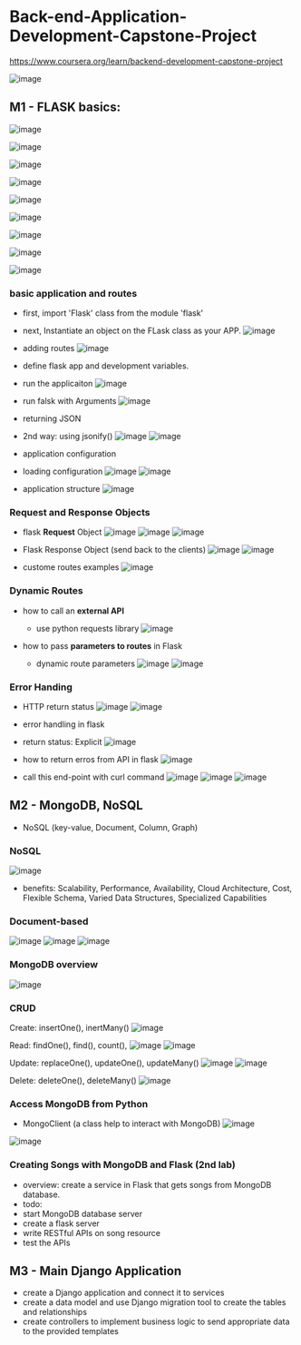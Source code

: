  # Back-end-Application-Development-Capstone-Project
https://www.coursera.org/learn/backend-development-capstone-project

![image](https://github.com/user-attachments/assets/8bf02361-31a6-4099-af3f-4d7116ce364d)



## M1 - FLASK basics:

![image](https://github.com/user-attachments/assets/99eea4ce-9129-47ff-817f-56ac9352c3de)

![image](https://github.com/user-attachments/assets/f99e5f98-d6a7-4083-9f6b-cbf26c550013)

![image](https://github.com/user-attachments/assets/2ccc039d-f059-4569-ada2-a72aa18da466)

![image](https://github.com/user-attachments/assets/740b1d95-c18c-4cf1-acce-b2b2642fc972)

![image](https://github.com/user-attachments/assets/a84534d2-3cb7-4e7f-aef7-0912b5ba3f96)

![image](https://github.com/user-attachments/assets/ff354d68-67fb-4338-bc37-334d695be60e)

![image](https://github.com/user-attachments/assets/53f6f92e-cb57-4e51-9cf8-bcfd396b7aad)

![image](https://github.com/user-attachments/assets/af5017f9-00d7-4fec-bdfc-c4d841e66f1d)

![image](https://github.com/user-attachments/assets/43f968fc-4312-40d4-8043-7254cc6d4d33)

### basic application and routes

- first, import 'Flask' class from the module 'flask'
- next, Instantiate an object on the FLask class as your APP.
  ![image](https://github.com/user-attachments/assets/9487a8a7-6b39-4594-b90f-458cbc9c1b34)

- adding routes
  ![image](https://github.com/user-attachments/assets/a025a9de-6a6c-4d0e-afbc-8fbd575187bb)

- define flask app and development variables.
- run the applicaiton
  ![image](https://github.com/user-attachments/assets/78406dbe-9bda-40c5-b807-0600ffaa82b4)

- run falsk with Arguments
  ![image](https://github.com/user-attachments/assets/8f8dd633-7d26-4e53-9f4b-7e9018896c51)

- returning JSON
- 2nd way: using jsonify()
  ![image](https://github.com/user-attachments/assets/e2a8682f-a24d-4a9d-8a15-c1283c704bed)
  ![image](https://github.com/user-attachments/assets/38ae3e7c-1583-44ae-9e94-18940eba3208)

- application configuration
- loading configuration
  ![image](https://github.com/user-attachments/assets/90324da5-748c-4e2d-b703-fd52aad9450a)
  ![image](https://github.com/user-attachments/assets/d3ae1e6a-f9e7-4563-acb4-66eab14a8d6a)

- application structure
  ![image](https://github.com/user-attachments/assets/906e0647-0265-496f-a0ca-e3da45e2eaef)

### Request and Response Objects
- flask **Request** Object
  ![image](https://github.com/user-attachments/assets/a8af52db-91a6-4051-a259-e7c4030029db)
  ![image](https://github.com/user-attachments/assets/a359e0d2-9f90-43b5-8569-97f0d614a101)
  ![image](https://github.com/user-attachments/assets/e75e68ae-0e01-4dd8-8a09-1dac1c9a4f74)

- Flask Response Object (send back to the clients)
  ![image](https://github.com/user-attachments/assets/0de6c648-18dd-45ba-959d-2300a1068aa3)
  ![image](https://github.com/user-attachments/assets/f70bcecd-06cc-4657-b56d-9a86f9bcd143)

- custome routes examples
  ![image](https://github.com/user-attachments/assets/ef095101-0cac-4653-a95d-70571878db82)


### Dynamic Routes
- how to call an **external API**
  - use python requests library
  ![image](https://github.com/user-attachments/assets/0a92c4cc-16cd-4526-9c99-044f9121d3ab)

- how to pass **parameters to routes** in Flask
  - dynamic route parameters
    ![image](https://github.com/user-attachments/assets/03d6fc84-168c-47ff-82c1-d2484a33519c)
    ![image](https://github.com/user-attachments/assets/9d91c37a-2a15-4289-9c8a-5242138a7a08)

### Error Handing
- HTTP return status
  ![image](https://github.com/user-attachments/assets/41fd8cd7-32de-4755-af08-c82782e44d86)
  ![image](https://github.com/user-attachments/assets/5cbbdd3e-e6e9-46a2-b88e-2a8284368ff4)

- error handling in flask
 - return status: Explicit
    ![image](https://github.com/user-attachments/assets/aac48bad-e185-4d97-bc45-9573b7896769)
   
- how to return erros from API in flask
![image](https://github.com/user-attachments/assets/be76020c-b21b-4f8a-9518-534f0f657703)
 - call this end-point with curl command
   ![image](https://github.com/user-attachments/assets/2c49abe4-6f23-4baa-9c18-f567d9a63f13)
   ![image](https://github.com/user-attachments/assets/5354517b-944b-4dcc-927c-ca99e6d5eb16)
   ![image](https://github.com/user-attachments/assets/8274aba9-01d6-4447-9b49-153841c88bc2)


## M2 - MongoDB, NoSQL
- NoSQL (key-value, Document, Column, Graph)

### NoSQL
![image](https://github.com/user-attachments/assets/3e749c57-bcb7-4382-bccd-7122c0eacd18)

- benefits: Scalability, Performance, Availability, Cloud Architecture, Cost, Flexible Schema, Varied Data Structures, Specialized Capabilities 

### Document-based
![image](https://github.com/user-attachments/assets/27b8e893-18dc-4da4-bbfa-9a0609cfcf09)
![image](https://github.com/user-attachments/assets/f5fe8bb7-b36e-4eb1-bebf-ce13959a93dd)
![image](https://github.com/user-attachments/assets/f04b8aca-5e8f-457e-8ae0-9ce0b06307a1)

### MongoDB overview
![image](https://github.com/user-attachments/assets/1b928c2b-325a-49ab-bd68-5a8324d8d83e)

### CRUD
Create: insertOne(), inertMany()
![image](https://github.com/user-attachments/assets/2cf368aa-24ac-467c-9aa8-52443b0c6dd9)

Read: findOne(), find(), count(),
![image](https://github.com/user-attachments/assets/daa5eb74-0b5a-4d20-9485-d1d2a11c6047)
![image](https://github.com/user-attachments/assets/3c5076fd-d7a5-49da-83f9-ab8d75ec1dbc)


Update: replaceOne(), updateOne(), updateMany()
![image](https://github.com/user-attachments/assets/6a861796-be39-4333-b3db-953fce491c8b)
![image](https://github.com/user-attachments/assets/96c92888-73c8-405c-b643-68836eda5af6)

Delete: deleteOne(), deleteMany()
![image](https://github.com/user-attachments/assets/bc12c082-02b5-4f0d-a43e-81f6fe6be4bf)

### Access MongoDB from Python

- MongoClient (a class help to interact with MongoDB)
  ![image](https://github.com/user-attachments/assets/5621842a-4a4f-4aba-b74c-c142b6046415)

![image](https://github.com/user-attachments/assets/c369c839-48fd-4b95-a758-d621b418ae5b)


### Creating Songs with MongoDB and Flask (2nd lab)
- overview: create a service in Flask that gets songs from MongoDB database.
- todo:
 - start MongoDB database server
 - create a flask server
 - write RESTful APIs on song resource
 - test the APIs


## M3 - Main Django Application
- create a Django application and connect it to services
- create a data model and use Django migration tool to create the tables and relationships
- create controllers to implement business logic to send appropriate data to the provided templates








